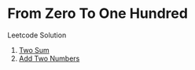 # From Zero To One Hundred
Leetcode Solution

001. [Two Sum](./code/src/TwoSum/Solution.java)
002. [Add Two Numbers](./code/src/AddTwoNumbers/Solution.java)
